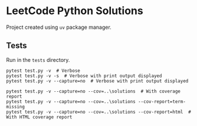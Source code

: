 # LeetCode Python Solutions

Project created using `uv` package manager.

## Tests

Run in the `tests` directory.

```shell
pytest test.py -v  # Verbose
pytest test.py -v -s  # Verbose with print output displayed
pytest test.py -v --capture=no  # Verbose with print output displayed

pytest test.py -v --capture=no --cov=..\solutions  # With coverage report
pytest test.py -v --capture=no --cov=..\solutions --cov-report=term-missing
pytest test.py -v --capture=no --cov=..\solutions --cov-report=html  # With HTML coverage report
```
